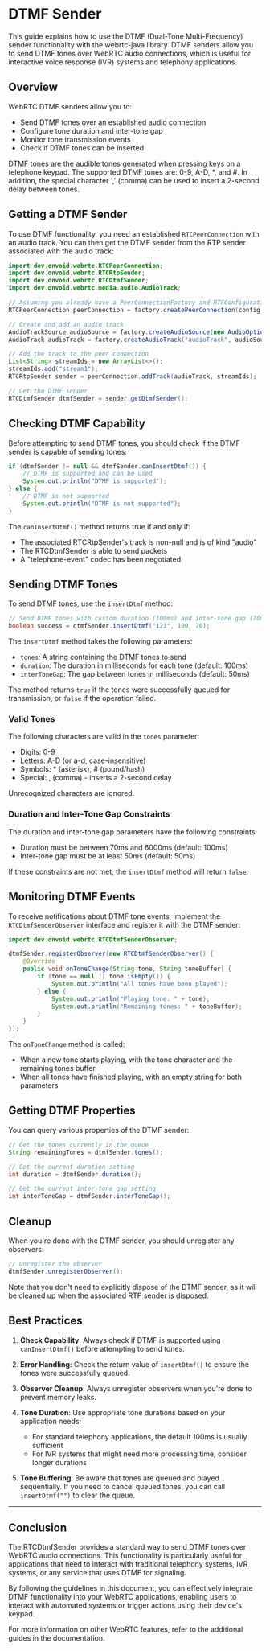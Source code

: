 # DTMF Sender

This guide explains how to use the DTMF (Dual-Tone Multi-Frequency) sender functionality with the webrtc-java library. DTMF senders allow you to send DTMF tones over WebRTC audio connections, which is useful for interactive voice response (IVR) systems and telephony applications.

## Overview

WebRTC DTMF senders allow you to:
- Send DTMF tones over an established audio connection
- Configure tone duration and inter-tone gap
- Monitor tone transmission events
- Check if DTMF tones can be inserted

DTMF tones are the audible tones generated when pressing keys on a telephone keypad. The supported DTMF tones are: 0-9, A-D, *, and #. In addition, the special character ',' (comma) can be used to insert a 2-second delay between tones.

## Getting a DTMF Sender

To use DTMF functionality, you need an established `RTCPeerConnection` with an audio track. You can then get the DTMF sender from the RTP sender associated with the audio track:

```java
import dev.onvoid.webrtc.RTCPeerConnection;
import dev.onvoid.webrtc.RTCRtpSender;
import dev.onvoid.webrtc.RTCDtmfSender;
import dev.onvoid.webrtc.media.audio.AudioTrack;

// Assuming you already have a PeerConnectionFactory and RTCConfiguration
RTCPeerConnection peerConnection = factory.createPeerConnection(config, peerConnectionObserver);

// Create and add an audio track
AudioTrackSource audioSource = factory.createAudioSource(new AudioOptions());
AudioTrack audioTrack = factory.createAudioTrack("audioTrack", audioSource);

// Add the track to the peer connection
List<String> streamIds = new ArrayList<>();
streamIds.add("stream1");
RTCRtpSender sender = peerConnection.addTrack(audioTrack, streamIds);

// Get the DTMF sender
RTCDtmfSender dtmfSender = sender.getDtmfSender();
```

## Checking DTMF Capability

Before attempting to send DTMF tones, you should check if the DTMF sender is capable of sending tones:

```java
if (dtmfSender != null && dtmfSender.canInsertDtmf()) {
    // DTMF is supported and can be used
    System.out.println("DTMF is supported");
} else {
    // DTMF is not supported
    System.out.println("DTMF is not supported");
}
```

The `canInsertDtmf()` method returns true if and only if:
- The associated RTCRtpSender's track is non-null and is of kind "audio"
- The RTCDtmfSender is able to send packets
- A "telephone-event" codec has been negotiated

## Sending DTMF Tones

To send DTMF tones, use the `insertDtmf` method:

```java
// Send DTMF tones with custom duration (100ms) and inter-tone gap (70ms)
boolean success = dtmfSender.insertDtmf("123", 100, 70);
```

The `insertDtmf` method takes the following parameters:
- `tones`: A string containing the DTMF tones to send
- `duration`: The duration in milliseconds for each tone (default: 100ms)
- `interToneGap`: The gap between tones in milliseconds (default: 50ms)

The method returns `true` if the tones were successfully queued for transmission, or `false` if the operation failed.

### Valid Tones

The following characters are valid in the `tones` parameter:
- Digits: 0-9
- Letters: A-D (or a-d, case-insensitive)
- Symbols: * (asterisk), # (pound/hash)
- Special: , (comma) - inserts a 2-second delay

Unrecognized characters are ignored.

### Duration and Inter-Tone Gap Constraints

The duration and inter-tone gap parameters have the following constraints:
- Duration must be between 70ms and 6000ms (default: 100ms)
- Inter-tone gap must be at least 50ms (default: 50ms)

If these constraints are not met, the `insertDtmf` method will return `false`.

## Monitoring DTMF Events

To receive notifications about DTMF tone events, implement the `RTCDtmfSenderObserver` interface and register it with the DTMF sender:

```java
import dev.onvoid.webrtc.RTCDtmfSenderObserver;

dtmfSender.registerObserver(new RTCDtmfSenderObserver() {
    @Override
    public void onToneChange(String tone, String toneBuffer) {
        if (tone == null || tone.isEmpty()) {
            System.out.println("All tones have been played");
        } else {
            System.out.println("Playing tone: " + tone);
            System.out.println("Remaining tones: " + toneBuffer);
        }
    }
});
```

The `onToneChange` method is called:
- When a new tone starts playing, with the tone character and the remaining tones buffer
- When all tones have finished playing, with an empty string for both parameters

## Getting DTMF Properties

You can query various properties of the DTMF sender:

```java
// Get the tones currently in the queue
String remainingTones = dtmfSender.tones();

// Get the current duration setting
int duration = dtmfSender.duration();

// Get the current inter-tone gap setting
int interToneGap = dtmfSender.interToneGap();
```

## Cleanup

When you're done with the DTMF sender, you should unregister any observers:

```java
// Unregister the observer
dtmfSender.unregisterObserver();
```

Note that you don't need to explicitly dispose of the DTMF sender, as it will be cleaned up when the associated RTP sender is disposed.

## Best Practices

1. **Check Capability**: Always check if DTMF is supported using `canInsertDtmf()` before attempting to send tones.

2. **Error Handling**: Check the return value of `insertDtmf()` to ensure the tones were successfully queued.

3. **Observer Cleanup**: Always unregister observers when you're done to prevent memory leaks.

4. **Tone Duration**: Use appropriate tone durations based on your application needs:
   - For standard telephony applications, the default 100ms is usually sufficient
   - For IVR systems that might need more processing time, consider longer durations

5. **Tone Buffering**: Be aware that tones are queued and played sequentially. If you need to cancel queued tones, you can call `insertDtmf("")` to clear the queue.

---

## Conclusion

The RTCDtmfSender provides a standard way to send DTMF tones over WebRTC audio connections. This functionality is particularly useful for applications that need to interact with traditional telephony systems, IVR systems, or any service that uses DTMF for signaling.

By following the guidelines in this document, you can effectively integrate DTMF functionality into your WebRTC applications, enabling users to interact with automated systems or trigger actions using their device's keypad.

For more information on other WebRTC features, refer to the additional guides in the documentation.